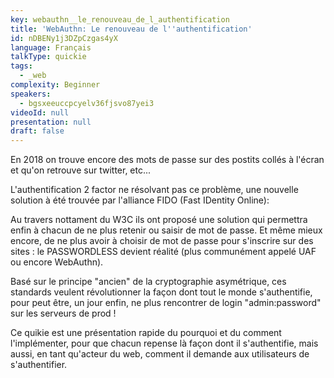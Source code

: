 ```yaml
---
key: webauthn__le_renouveau_de_l_authentification
title: 'WebAuthn: Le renouveau de l''authentification'
id: nDBENy1j3DZpCzgas4yX
language: Français
talkType: quickie
tags:
  - _web
complexity: Beginner
speakers:
  - bgsxeeuccpcyelv36fjsvo87yei3
videoId: null
presentation: null
draft: false
---
```

En 2018 on trouve encore des mots de passe sur des postits collés à l'écran et qu'on retrouve sur twitter, etc...

L'authentification 2 factor ne résolvant pas ce problème, une nouvelle solution à été trouvée par l'alliance FIDO (Fast IDentity Online):

Au travers nottament du W3C ils ont proposé une solution qui permettra enfin à chacun de ne plus retenir ou saisir de mot de passe. Et même mieux encore, de ne plus avoir à choisir de mot de passe pour s'inscrire sur des sites : le PASSWORDLESS devient réalité (plus communément appelé UAF ou encore WebAuthn).

Basé sur le principe "ancien" de la cryptographie asymétrique, ces standards veulent révolutionner la façon dont tout le monde s'authentifie, pour peut être, un jour enfin, ne plus rencontrer de login "admin:password" sur les serveurs de prod !

Ce quikie est une présentation rapide du pourquoi et du comment l'implémenter, pour que chacun repense là façon dont il s'authentifie, mais aussi, en tant qu'acteur du web, comment il demande aux utilisateurs de s'authentifier.
